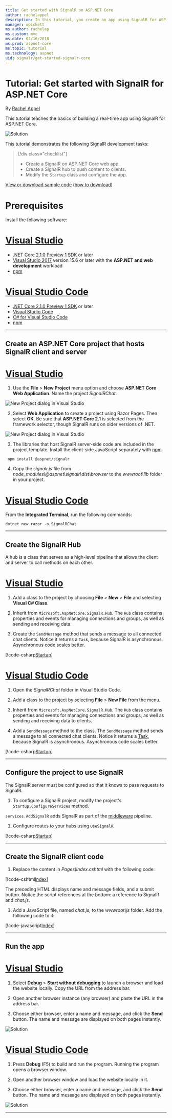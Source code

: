 ```yaml
---
title: Get started with SignalR on ASP.NET Core
author: rachelappel
description: In this tutorial, you create an app using SignalR for ASP.NET Core.
manager: wpickett
ms.author: rachelap
ms.custom: mvc
ms.date: 03/16/2018
ms.prod: aspnet-core
ms.topic: tutorial
ms.technology: aspnet
uid: signalr/get-started-signalr-core
---
```

# Tutorial: Get started with SignalR for ASP.NET Core

By [Rachel Appel](https://twitter.com/rachelappel)

This tutorial teaches the basics of building a real-time app using SignalR for ASP.NET Core.

   ![Solution](get-started-signalr-core/_static/signalr-get-started-finished.png)

This tutorial demonstrates the following SignalR development tasks:

> [!div class="checklist"]
> * Create a SignalR on ASP.NET Core web app.
> * Create a SignalR hub to push content to clients.
> * Modify the `Startup` class and configure the app.

[View or download sample code](https://github.com/aspnet/Docs/tree/master/aspnetcore/signalr/get-started-signalr-core/sample/) ([how to download](xref:tutorials/index#how-to-download-a-sample))

# Prerequisites

Install the following software:

# [Visual Studio](#tab/visual-studio)

* [.NET Core 2.1.0 Preview 1 SDK](https://www.microsoft.com/net/download/dotnet-core/sdk-2.1.300-preview1) or later
* [Visual Studio 2017](https://www.visualstudio.com/downloads/) version 15.6 or later with the **ASP.NET and web development** workload
* [npm](https://www.npmjs.com/get-npm)

# [Visual Studio Code](#tab/visual-studio-code)

* [.NET Core 2.1.0 Preview 1 SDK](https://www.microsoft.com/net/download/dotnet-core/sdk-2.1.300-preview1) or later
* [Visual Studio Code](https://code.visualstudio.com/download) 
* [C# for Visual Studio Code](https://marketplace.visualstudio.com/items?itemName=ms-vscode.csharp)
* [npm](https://www.npmjs.com/get-npm)

-----

## Create an ASP.NET Core project that hosts SignalR client and server

# [Visual Studio](#tab/visual-studio)

1. Use the **File** > **New Project** menu option and choose **ASP.NET Core Web Application**. Name the project *SignalRChat*.

  ![New Project dialog in Visual Studio](get-started-signalr-core/_static/signalr-new-project-dialog.png)

2. Select **Web Application** to create a project using Razor Pages. Then select **OK**. Be sure that **ASP.NET Core 2.1** is selected from the framework selector, though SignalR runs on older versions of .NET.

  ![New Project dialog in Visual Studio](get-started-signalr-core/_static/signalr-new-project-choose-type.png)

3. The libraries that host SignalR server-side code are included in the project template. Install the client-side JavaScript separately with [npm](https://www.npmjs.com/).

  ```console
   npm install @aspnet/signalr
  ```

4. Copy the *signalr.js* file from *node_modules\\@aspnet\signalr\dist\browser* to the *wwwroot\lib* folder in your project.

# [Visual Studio Code](#tab/visual-studio-code)

From the **Integrated Terminal**, run the following commands:
 
```console
dotnet new razor -o SignalRChat
```

-----

## Create the SignalR Hub

A hub is a class that serves as a high-level pipeline that allows the client and server to call methods on each other.

# [Visual Studio](#tab/visual-studio)

1. Add a class to the project by choosing **File** > **New** > **File** and selecting **Visual C# Class**.

1. Inherit from `Microsoft.AspNetCore.SignalR.Hub`. The `Hub` class contains properties and events for managing connections and groups, as well as sending and receiving data.

1. Create the `SendMessage` method that sends a message to all connected chat clients. Notice it returns a `Task`, because SignalR is asynchronous. Asynchronous code scales better.

  [!code-csharp[Startup](get-started-signalr-core/sample/Hubs/ChatHub.cs?range=7-14)]

# [Visual Studio Code](#tab/visual-studio-code)

1. Open the *SignalRChat* folder in Visual Studio Code.

1. Add a class to the project by selecting **File** > **New File** from the menu.

1. Inherit from `Microsoft.AspNetCore.SignalR.Hub`. The `Hub` class contains properties and events for managing connections and groups, as well as sending and receiving data to clients.

1. Add a `SendMessage` method to the class. The `SendMessage` method sends a message to all connected chat clients. Notice it returns a [Task](/dotnet/api/system.threading.tasks.task), because SignalR is asynchronous. Asynchronous code scales better.

  [!code-csharp[Startup](get-started-signalr-core/sample/Hubs/ChatHub.cs?range=7-14)]

-----

## Configure the project to use SignalR

The SignalR server must be configured so that it knows to pass requests to SignalR.

1. To configure a SignalR project, modify the project's `Startup.ConfigureServices` method.

  `services.AddSignalR` adds SignalR as part of the [middleware](xref:fundamentals/middleware/index) pipeline.

1. Configure routes to your hubs using `UseSignalR`.

  [!code-csharp[Startup](get-started-signalr-core/sample/Startup.cs?highlight=22,40-43)]

-----

## Create the SignalR client code

1. Replace the content in *Pages\Index.cshtml* with the following code:

  [!code-cshtml[Index](get-started-signalr-core/sample/Pages/Index.cshtml)]

  The preceding HTML displays name and message fields, and a submit button. Notice the script references at the bottom: a reference to SignalR and *chat.js*.

1. Add a JavaScript file, named *chat.js*, to the *wwwroot\js* folder. Add the following code to it:

  [!code-javascript[Index](get-started-signalr-core/sample/wwwroot/js/chat.js)]

-----

## Run the app

# [Visual Studio](#tab/visual-studio)

1. Select **Debug** > **Start without debugging** to launch a browser and load the website locally. Copy the URL from the address bar.

1. Open another browser instance (any browser) and paste the URL in the address bar.

1. Choose either browser, enter a name and message, and click the **Send** button. The name and message are displayed on both pages instantly.

  ![Solution](get-started-signalr-core/_static/signalr-get-started-finished.png)

# [Visual Studio Code](#tab/visual-studio-code)

1. Press **Debug** (F5) to build and run the program. Running the program opens a browser window.

1. Open another browser window and load the website locally in it.

1. Choose either browser, enter a name and message, and click the **Send** button. The name and message are displayed on both pages instantly.

  ![Solution](get-started-signalr-core/_static/signalr-get-started-finished.png)

-----
